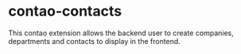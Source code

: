 contao-contacts
===================

This contao extension allows the backend user to create companies, departments and contacts to display in the frontend.